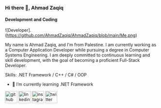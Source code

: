 ### Hi there 👋, Ahmad Zaqiq
#### Development and Coding
![Developer].(https://github.com/AhmadZaqiq/AhmadZaqiq/blob/main/Me.png)

My name is Ahmad Zaqiq, and I'm from Palestine. I am currently working as a Computer Application Developer while pursuing a degree in Computer Systems Engineering. I am deeply committed to continuous learning and skill development, with the goal of becoming a proficient Full-Stack Developer.

Skills: .NET Framework / C++ / C# / OOP

- 🌱 I’m currently learning .NET Framework 


[<img src='https://cdn.jsdelivr.net/npm/simple-icons@3.0.1/icons/github.svg' alt='github' height='40'>](https://github.com/AhmadZaqiq)  [<img src='https://cdn.jsdelivr.net/npm/simple-icons@3.0.1/icons/linkedin.svg' alt='linkedin' height='40'>](https://www.linkedin.com/in/ahmad-zaqiq-23b2a5225/)  [<img src='https://cdn.jsdelivr.net/npm/simple-icons@3.0.1/icons/instagram.svg' alt='instagram' height='40'>](https://www.instagram.com/4.ahmad_awad.4/)  [<img src='https://cdn.jsdelivr.net/npm/simple-icons@3.0.1/icons/twitter.svg' alt='twitter' height='40'>](https://twitter.com/XAhmadJRX)  

